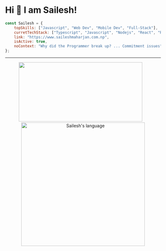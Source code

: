 # Hi 👋 I am Sailesh!

```javascript
const Sailesh = {
    topSkills: ["Javascript", "Web Dev", "Mobile Dev", "Full-Stack"],
    curretTechStack: ["Typescript", "Javascript", "Nodejs", "React", "React Native", "Expo"],
    link: "https://www.saileshmaharjan.com.np",
    isActive: true,
    noContext: "Why did the Programmer break up? ... Commitment issues"
};
```

---
<p align="center">
<!--   <img src="https://github-readme-stats.vercel.app/api?username=SaileshMrzn&show_icons=true&theme=bear" width="400"> -->
  <img src="https://github-readme-streak-stats.herokuapp.com?user=SaileshMrzn&theme=dark&hide_border=false&layout=compact" height="192px" width="400">&nbsp;&nbsp;&nbsp;&nbsp;
  <img src="https://github-readme-stats.vercel.app/api/top-langs?username=SaileshMrzn&langs_count=10&show_icons=true&locale=en&layout=compact&theme=dark" alt="Sailesh's language" width="400"/>
</p>
